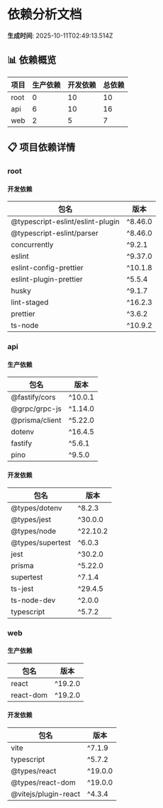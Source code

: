 # 依赖分析文档

**生成时间**: 2025-10-11T02:49:13.514Z

## 📊 依赖概览

| 项目 | 生产依赖 | 开发依赖 | 总依赖 |
| ---- | -------- | -------- | ------ |
| root | 0        | 10       | 10     |
| api  | 6        | 10       | 16     |
| web  | 2        | 5        | 7      |

## 📋 项目依赖详情

### root

#### 开发依赖

| 包名                             | 版本    |
| -------------------------------- | ------- |
| @typescript-eslint/eslint-plugin | ^8.46.0 |
| @typescript-eslint/parser        | ^8.46.0 |
| concurrently                     | ^9.2.1  |
| eslint                           | ^9.37.0 |
| eslint-config-prettier           | ^10.1.8 |
| eslint-plugin-prettier           | ^5.5.4  |
| husky                            | ^9.1.7  |
| lint-staged                      | ^16.2.3 |
| prettier                         | ^3.6.2  |
| ts-node                          | ^10.9.2 |

### api

#### 生产依赖

| 包名           | 版本    |
| -------------- | ------- |
| @fastify/cors  | ^10.0.1 |
| @grpc/grpc-js  | ^1.14.0 |
| @prisma/client | ^5.22.0 |
| dotenv         | ^16.4.5 |
| fastify        | ^5.6.1  |
| pino           | ^9.5.0  |

#### 开发依赖

| 包名             | 版本     |
| ---------------- | -------- |
| @types/dotenv    | ^8.2.3   |
| @types/jest      | ^30.0.0  |
| @types/node      | ^22.10.2 |
| @types/supertest | ^6.0.3   |
| jest             | ^30.2.0  |
| prisma           | ^5.22.0  |
| supertest        | ^7.1.4   |
| ts-jest          | ^29.4.5  |
| ts-node-dev      | ^2.0.0   |
| typescript       | ^5.7.2   |

### web

#### 生产依赖

| 包名      | 版本    |
| --------- | ------- |
| react     | ^19.2.0 |
| react-dom | ^19.2.0 |

#### 开发依赖

| 包名                 | 版本    |
| -------------------- | ------- |
| vite                 | ^7.1.9  |
| typescript           | ^5.7.2  |
| @types/react         | ^19.0.0 |
| @types/react-dom     | ^19.0.0 |
| @vitejs/plugin-react | ^4.3.4  |
